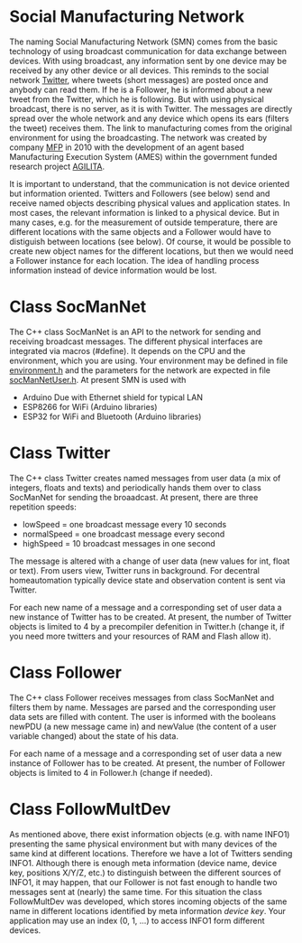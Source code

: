# Social Manufacturing Network
The naming Social Manufacturing Network (SMN) comes from the basic technology of using broadcast communication for data exchange between devices.
With using broadcast, any information sent by one device may be received by any other device or all devices.
This reminds to the social network [Twitter](https://en.wikipedia.org/wiki/Twitter), where tweets (short messages) are posted once and anybody can read them. If he is a Follower, he is informed about a new tweet from the Twitter, which he is following.
But with using physical broadcast, there is no server, as it is with Twitter. The messages are directly spread over the whole network and any device which opens its ears (filters the tweet) receives them.
The link to manufacturing comes from the original environment for using the broadcasting. The network was created by company [MFP](http://www.mfp-portal.de) in 2010 with the development of an agent based Manufacturing Execution System (AMES) within the government funded research project [AGILITA](http://www.agilita-projekt.de).

It is important to understand, that the communication is not device oriented but information oriented. Twitters and Followers (see below) send and receive named objects describing physical values and application states. In most cases, the relevant information is linked to a physical device. But in many cases, e.g. for the measurement of outside temperature, there are different locations with the same objects and a Follower would have to distiguish between locations (see below). Of course, it would be possible to create new object names for the different locations, but then we would need a Follower instance for each location. The idea of handling process information instead of device information would be lost.

# Class SocManNet
The C++ class SocManNet is an API to the network for sending and receiving broadcast messages. The different physical interfaces are integrated via macros (#define). It depends on the CPU and the environment, which you are using. Your environment may be defined in file [environment.h](https://github.com/RobertPatzke/homeautomation/blob/developer/libraries/environment/environment.h) and the parameters for the network are expected in file [socManNetUser.h](https://github.com/RobertPatzke/homeautomation/blob/developer/libraries/environment/socManNetUser.h). At present SMN is used with
* Arduino Due with Ethernet shield for typical LAN
* ESP8266 for WiFi (Arduino libraries)
* ESP32 for WiFi and Bluetooth (Arduino libraries)

# Class Twitter
The C++ class Twitter creates named messages from user data (a mix of integers, floats and texts) and periodically hands them over to class SocManNet for sending the broaadcast. At present, there are three repetition speeds:
* lowSpeed    = one broadcast message every 10 seconds
* normalSpeed = one broadcast message every second
* highSpeed   = 10 broadcast messages in one second

The message is altered with a change of user data (new values for int, float or text). From users view, Twitter runs in background.
For decentral homeautomation typically device state and observation content is sent via Twitter.

For each new name of a message and a corresponding set of user data a new instance of Twitter has to be created. At present, the number of Twitter objects is limited to 4 by a precompiler defenition in Twitter.h (change it, if you need more twitters and your resources of RAM and Flash allow it).

# Class Follower
The C++ class Follower receives messages from class SocManNet and filters them by name. Messages are parsed and the corresponding user data sets are filled with content. The user is informed with the booleans newPDU (a new message came in) and newValue (the content of a user variable changed) about the state of his data.

For each name of a message and a corresponding set of user data a new instance of Follower has to be created. At present, the number of Follower objects is limited to 4 in Follower.h (change if needed).

# Class FollowMultDev
As mentioned above, there exist information objects (e.g. with name INFO1) presenting the same physical environment but with many devices of the same kind at different locations. Therefore we have a lot of Twitters sending INFO1. Although there is enough meta information (device name, device key, positions X/Y/Z, etc.) to distinguish between the different sources of INFO1, it may happen, that our Follower is not fast enough to handle two messages sent at (nearly) the same time. For this situation the class FollowMultDev was developed, which stores incoming objects of the same name in different locations identified by meta information *device key*. Your application may use an index (0, 1, ...) to access INFO1 form different devices.
